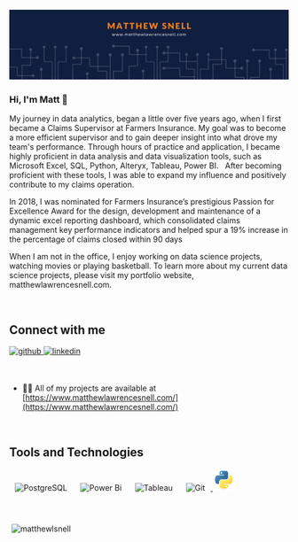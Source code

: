 ![Matt's GitHub Banner](https://github.com/MatthewLSnell/MatthewLSnell/blob/main/Github%20Banner.png)

### Hi, I'm Matt 👋

My journey in data analytics, began a little over five years ago, when I first became a Claims Supervisor at Farmers Insurance. My goal was to become a more efficient supervisor and to gain deeper insight into what drove my team's performance. Through hours of practice and application, I became highly proficient in data analysis and data visualization tools, such as Microsoft Excel, SQL, Python, Alteryx, Tableau, Power BI.   After becoming proficient with these tools, I was able to expand my influence and positively contribute to my claims operation. 

In 2018, I was nominated for Farmers Insurance’s prestigious Passion for Excellence Award for the design, development and maintenance of a dynamic excel reporting dashboard, which consolidated claims management key performance indicators and helped spur a 19% increase in the percentage of claims closed within 90 days

When I am not in the office, I enjoy working on data science projects, watching movies or playing basketball.  To learn more about my current data science projects, please visit my portfolio website, matthewlawrencesnell.com. </div>  


<p>&nbsp;</p>

## Connect with me  
<a href="https://github.com/MatthewLSnell" target="_blank">
<img src=https://img.shields.io/badge/github-%2324292e.svg?&style=for-the-badge&logo=github&logoColor=white alt=github style="margin-bottom: 5px;" />
</a>
<a href="https://linkedin.com/in/matthewsnell" target="_blank">
<img src=https://img.shields.io/badge/linkedin-%231E77B5.svg?&style=for-the-badge&logo=linkedin&logoColor=white alt=linkedin style="margin-bottom: 5px;" />
</a>  
</div> 
<p>&nbsp;</p>

- 👨‍💻 All of my projects are available at [https://www.matthewlawrencesnell.com/](https://www.matthewlawrencesnell.com/)

<p>&nbsp;</p>

## Tools and Technologies 
<img style="margin: 10px" src="https://profilinator.rishav.dev/skills-assets/postgresql-original-wordmark.svg" alt="PostgreSQL" height="50" />  <img style="margin: 10px" src="https://profilinator.rishav.dev/skills-assets/powerbi.png" alt="Power Bi" height="50" /> <img style="margin: 10px" src="https://profilinator.rishav.dev/skills-assets/tableau.svg" alt="Tableau" height="50" /> <img style="margin: 10px" src="https://profilinator.rishav.dev/skills-assets/git-scm-icon.svg" alt="Git" height="50" /><a href="https://www.python.org" target="_blank" rel="noreferrer"> <img src="https://raw.githubusercontent.com/devicons/devicon/master/icons/python/python-original.svg" alt="python" width="40" height="40"/> </a> </p>

<br/> 
<p>&nbsp;<img align="center" src="https://github-readme-stats.vercel.app/api?username=matthewlsnell&show_icons=true&locale=en" alt="matthewlsnell" /></p>

</td><td valign="top" width="33%">



</td></tr></table>  

<br/>  
